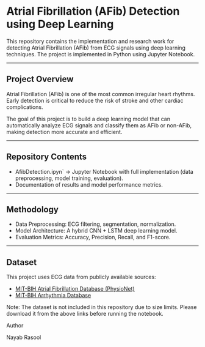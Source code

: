 # Atrial Fibrillation (AFib) Detection using Deep Learning

This repository contains the implementation and research work for detecting Atrial Fibrillation (AFib) from ECG signals using deep learning techniques. The project is implemented in Python using Jupyter Notebook.  

---

##  Project Overview
Atrial Fibrillation (AFib) is one of the most common irregular heart rhythms.  
Early detection is critical to reduce the risk of stroke and other cardiac complications.  

The goal of this project is to build a deep learning model that can automatically analyze ECG signals and classify them as AFib or non-AFib, making detection more accurate and efficient.  

---

##  Repository Contents
- AfibDetection.ipyn` → Jupyter Notebook with full implementation (data preprocessing, model training, evaluation).  
- Documentation of results and model performance metrics.  

---

##  Methodology
- Data Preprocessing: ECG filtering, segmentation, normalization.  
- Model Architecture: A hybrid CNN + LSTM deep learning model.  
- Evaluation Metrics: Accuracy, Precision, Recall, and F1-score.  

---

##  Dataset
This project uses ECG data from publicly available sources:  
- [MIT-BIH Atrial Fibrillation Database (PhysioNet)](https://physionet.org/content/afdb/1.0.0/)  
- [MIT-BIH Arrhythmia Database](https://physionet.org/content/mitdb/1.0.0/)  

 Note: The dataset is not included in this repository due to size limits. Please download it from the above links before running the notebook.  



   Author

Nayab Rasool
